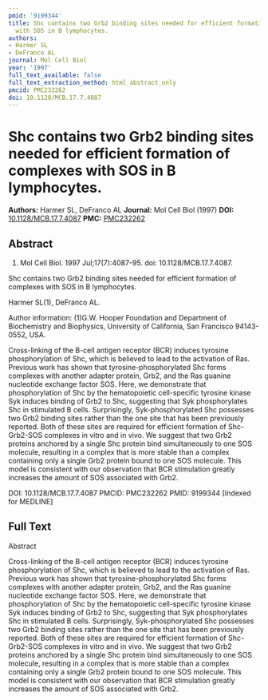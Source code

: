 ```yaml
---
pmid: '9199344'
title: Shc contains two Grb2 binding sites needed for efficient formation of complexes
  with SOS in B lymphocytes.
authors:
- Harmer SL
- DeFranco AL
journal: Mol Cell Biol
year: '1997'
full_text_available: false
full_text_extraction_method: html_abstract_only
pmcid: PMC232262
doi: 10.1128/MCB.17.7.4087
---
```


# Shc contains two Grb2 binding sites needed for efficient formation of complexes with SOS in B lymphocytes.
**Authors:** Harmer SL, DeFranco AL
**Journal:** Mol Cell Biol (1997)
**DOI:** [10.1128/MCB.17.7.4087](https://doi.org/10.1128/MCB.17.7.4087)
**PMC:** [PMC232262](https://www.ncbi.nlm.nih.gov/pmc/articles/PMC232262/)

## Abstract

1. Mol Cell Biol. 1997 Jul;17(7):4087-95. doi: 10.1128/MCB.17.7.4087.

Shc contains two Grb2 binding sites needed for efficient formation of complexes 
with SOS in B lymphocytes.

Harmer SL(1), DeFranco AL.

Author information:
(1)G.W. Hooper Foundation and Department of Biochemistry and Biophysics, 
University of California, San Francisco 94143-0552, USA.

Cross-linking of the B-cell antigen receptor (BCR) induces tyrosine 
phosphorylation of Shc, which is believed to lead to the activation of Ras. 
Previous work has shown that tyrosine-phosphorylated Shc forms complexes with 
another adapter protein, Grb2, and the Ras guanine nucleotide exchange factor 
SOS. Here, we demonstrate that phosphorylation of Shc by the hematopoietic 
cell-specific tyrosine kinase Syk induces binding of Grb2 to Shc, suggesting 
that Syk phosphorylates Shc in stimulated B cells. Surprisingly, 
Syk-phosphorylated Shc possesses two Grb2 binding sites rather than the one site 
that has been previously reported. Both of these sites are required for 
efficient formation of Shc-Grb2-SOS complexes in vitro and in vivo. We suggest 
that two Grb2 proteins anchored by a single Shc protein bind simultaneously to 
one SOS molecule, resulting in a complex that is more stable than a complex 
containing only a single Grb2 protein bound to one SOS molecule. This model is 
consistent with our observation that BCR stimulation greatly increases the 
amount of SOS associated with Grb2.

DOI: 10.1128/MCB.17.7.4087
PMCID: PMC232262
PMID: 9199344 [Indexed for MEDLINE]

## Full Text

Abstract

Cross-linking of the B-cell antigen receptor (BCR) induces tyrosine phosphorylation of Shc, which is believed to lead to the activation of Ras. Previous work has shown that tyrosine-phosphorylated Shc forms complexes with another adapter protein, Grb2, and the Ras guanine nucleotide exchange factor SOS. Here, we demonstrate that phosphorylation of Shc by the hematopoietic cell-specific tyrosine kinase Syk induces binding of Grb2 to Shc, suggesting that Syk phosphorylates Shc in stimulated B cells. Surprisingly, Syk-phosphorylated Shc possesses two Grb2 binding sites rather than the one site that has been previously reported. Both of these sites are required for efficient formation of Shc-Grb2-SOS complexes in vitro and in vivo. We suggest that two Grb2 proteins anchored by a single Shc protein bind simultaneously to one SOS molecule, resulting in a complex that is more stable than a complex containing only a single Grb2 protein bound to one SOS molecule. This model is consistent with our observation that BCR stimulation greatly increases the amount of SOS associated with Grb2.
